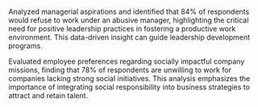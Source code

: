 Analyzed managerial aspirations and identified that 84% of respondents would refuse to work under
an abusive manager, highlighting the critical need for positive leadership practices in fostering a
productive work environment. This data-driven insight can guide leadership development programs.

Evaluated employee preferences regarding socially impactful company missions, finding that 78% of
respondents are unwilling to work for companies lacking strong social initiatives. This analysis
emphasizes the importance of integrating social responsibility into business strategies to attract and
retain talent.

